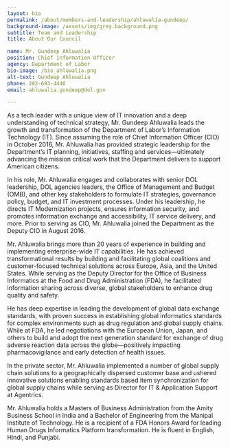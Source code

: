 ```yaml
---
layout: bio
permalink: /about/members-and-leadership/ahluwalia-gundeep/
background-image: /assets/img/grey.background.png
subtitle: Team and Leadership
title: About Our Council

name: Mr. Gundeep Ahluwalia
position: Chief Information Officer
agency: Department of Labor
bio-image: /bio_ahluwalia.png
alt-text: Gundeep Ahluwalia
phone: 202-693-4446
email: ahluwalia.gundeep@dol.gov

---
```

As a tech leader with a unique view of IT innovation and a deep understanding of technical strategy, Mr. Gundeep Ahluwalia leads the growth and transformation of the Department of Labor’s Information Technology (IT). Since assuming the role of Chief Information Officer (CIO) in October 2016, Mr. Ahluwalia has provided strategic leadership for the Department’s IT planning, initiatives, staffing and services—ultimately advancing the mission critical work that the Department delivers to support American citizens.

In his role, Mr. Ahluwalia engages and collaborates with senior DOL leadership, DOL agencies leaders, the Office of Management and Budget (OMB), and other key stakeholders to formulate IT strategies, governance policy, budget, and IT investment processes. Under his leadership, he directs IT Modernization projects, ensures information security, and promotes information exchange and accessibility, IT service delivery, and more. Prior to serving as CIO, Mr. Ahluwalia joined the Department as the Deputy CIO in August 2016.

Mr. Ahluwalia brings more than 20 years of experience in building and implementing enterprise-wide IT capabilities. He has achieved transformational results by building and facilitating global coalitions and customer-focused technical solutions across Europe, Asia, and the United States. While serving as the Deputy Director for the Office of Business Informatics at the Food and Drug Administration (FDA), he facilitated information sharing across diverse, global stakeholders to enhance drug quality and safety.

He has deep expertise in leading the development of global data exchange standards, with proven success in establishing global informatics standards for complex environments such as drug regulation and global supply chains. While at FDA, he led negotiations with the European Union, Japan, and others to build and adopt the next generation standard for exchange of drug adverse reaction data across the globe—positively impacting pharmacovigilance and early detection of health issues.

In the private sector, Mr. Ahluwalia implemented a number of global supply chain solutions to a geographically dispersed customer base and ushered innovative solutions enabling standards based item synchronization for global supply chains while serving as Director for IT & Application Support at Agentrics.

Mr. Ahluwalia holds a Masters of Business Administration from the Amity Business School in India and a Bachelor of Engineering from the Manipal Institute of Technology. He is a recipient of a FDA Honors Award for leading Human Drugs Informatics Platform transformation. He is fluent in English, Hindi, and Punjabi.
